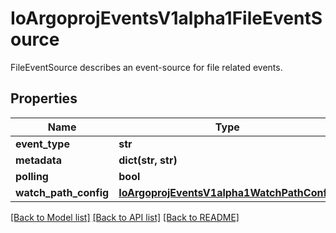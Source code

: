 # IoArgoprojEventsV1alpha1FileEventSource

FileEventSource describes an event-source for file related events.
## Properties
Name | Type | Description | Notes
------------ | ------------- | ------------- | -------------
**event_type** | **str** |  | [optional] 
**metadata** | **dict(str, str)** |  | [optional] 
**polling** | **bool** |  | [optional] 
**watch_path_config** | [**IoArgoprojEventsV1alpha1WatchPathConfig**](IoArgoprojEventsV1alpha1WatchPathConfig.md) |  | [optional] 

[[Back to Model list]](../README.md#documentation-for-models) [[Back to API list]](../README.md#documentation-for-api-endpoints) [[Back to README]](../README.md)


